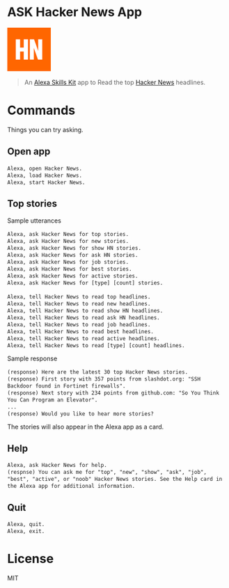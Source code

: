 # ASK Hacker News App

<img src="./designAssets/icon108x108.png" width="100">

> An [Alexa Skills Kit](https://developer.amazon.com/appsandservices/solutions/alexa/alexa-skills-kit) app to Read the top [Hacker News](https://news.ycombinator.com/) headlines.

# Commands

Things you can try asking.

## Open app

```
Alexa, open Hacker News.
Alexa, load Hacker News.
Alexa, start Hacker News.
```

## Top stories

Sample utterances

```
Alexa, ask Hacker News for top stories.
Alexa, ask Hacker News for new stories.
Alexa, ask Hacker News for show HN stories.
Alexa, ask Hacker News for ask HN stories.
Alexa, ask Hacker News for job stories.
Alexa, ask Hacker News for best stories.
Alexa, ask Hacker News for active stories.
Alexa, ask Hacker News for [type] [count] stories.

Alexa, tell Hacker News to read top headlines.
Alexa, tell Hacker News to read new headlines.
Alexa, tell Hacker News to read show HN headlines.
Alexa, tell Hacker News to read ask HN headlines.
Alexa, tell Hacker News to read job headlines.
Alexa, tell Hacker News to read best headlines.
Alexa, tell Hacker News to read active headlines.
Alexa, tell Hacker News to read [type] [count] headlines.
```

Sample response

```
(response) Here are the latest 30 top Hacker News stories.
(response) First story with 357 points from slashdot.org: "SSH Backdoor found in Fortinet firewalls".
(response) Next story with 234 points from github.com: "So You Think You Can Program an Elevator".
...
(response) Would you like to hear more stories?
```

The stories will also appear in the Alexa app as a card.

## Help

```
Alexa, ask Hacker News for help.
(respnse) You can ask me for "top", "new", "show", "ask", "job", "best", "active", or "noob" Hacker News stories. See the Help card in the Alexa app for additional information.
```
## Quit

```Exit
Alexa, quit.
Alexa, exit.
```

# License

MIT
